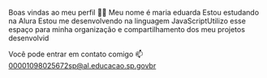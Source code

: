 Boas vindas ao meu perfil 💙💙
Meu nome é maria eduarda 
Estou estudando na Alura
Estou me desenvolvendo na linguagem JavaScriptUtilizo esse espaço para minha organização e compartilhamento dos meu projetos desenvolvid

Você pode entrar em contato comigo 📫
00001098025672sp@al.educacao.sp.govbr
